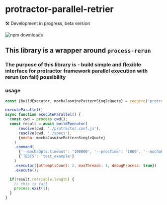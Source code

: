 # protractor-parallel-retrier

🛠 Development in progress, beta version

![npm downloads](https://img.shields.io/npm/dm/protractor-parallel-retrier.svg?style=flat-square)

## This library is a wrapper around ```process-rerun```

### The purpose of this library is - build simple and flexible interface for protractor framework parallel execution with rerun (on fail) possibility

### usage

```js
const {buildExecutor, mochaJasminePatternSingleQuote} = require('protractor-parallel-retrier');

executeParallel()
async function executeParallel() {
  const cwd = process.cwd();
  const result = await buildExecutor(
      resolve(cwd, './protractor.conf.js'),
      resolve(cwd, './specs'),
      {mocha: mochaJasminePatternSingleQuote}
    )
    .command(
      {'--mochaOpts.timeout': '100000', '--procTime': '1000', '--mochaOpts.reporter': 'mocha-allure2-reporter'},
      {'TESTS': 'test_example'}
    )
    .executor({attemptsCount: 2, maxThreads: 1, debugProcess: true})
    .execute();

  if(result.retriable.length) {
    // this is fail
    process.exit(1);
  }
}
```
